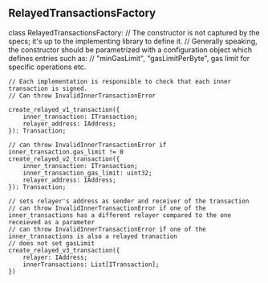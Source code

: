 ## RelayedTransactionsFactory

class RelayedTransactionsFactory:
    // The constructor is not captured by the specs; it's up to the implementing library to define it.
    // Generally speaking, the constructor should be parametrized with a configuration object which defines entries such as:
    // "minGasLimit", "gasLimitPerByte", gas limit for specific operations etc.

    // Each implementation is responsible to check that each inner transaction is signed.
    // Can throw InvalidInnerTransactionError

    create_relayed_v1_transaction({
        inner_transaction: ITransaction;
        relayer_address: IAddress;
    }): Transaction;

    // can throw InvalidInnerTransactionError if inner_transaction.gas_limit != 0
    create_relayed_v2_transaction({
        inner_transaction: ITransaction;
        inner_transaction_gas_limit: uint32;
        relayer_address: IAddress;
    }): Transaction;

    // sets relayer's address as sender and receiver of the transaction
    // can throw InvalidInnerTransactionError if one of the inner_transactions has a different relayer compared to the one receieved as a parameter
    // can throw InvalidInnerTransactionError if one of the inner_transactions is also a relayed tranaction
    // does not set gasLimit
    create_relayed_v3_transaction({
        relayer: IAddress;
        innerTransactions: List[ITransaction];
    })
